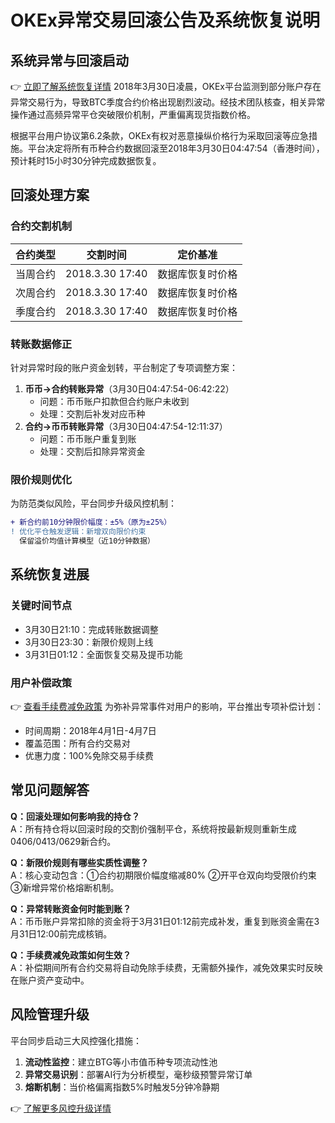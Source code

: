 # OKEx异常交易回滚公告及系统恢复说明

## 系统异常与回滚启动
👉 [立即了解系统恢复详情](https://bit.ly/okx_welcome)
2018年3月30日凌晨，OKEx平台监测到部分账户存在异常交易行为，导致BTC季度合约价格出现剧烈波动。经技术团队核查，相关异常操作通过高频异常平仓突破限价机制，严重偏离现货指数价格。

根据平台用户协议第6.2条款，OKEx有权对恶意操纵价格行为采取回滚等应急措施。平台决定将所有币种合约数据回滚至2018年3月30日04:47:54（香港时间），预计耗时15小时30分钟完成数据恢复。

## 回滚处理方案
### 合约交割机制
| 合约类型 | 交割时间 | 定价基准 |
|---------|---------|---------|
| 当周合约 | 2018.3.30 17:40 | 数据库恢复时价格 |
| 次周合约 | 2018.3.30 17:40 | 数据库恢复时价格 |
| 季度合约 | 2018.3.30 17:40 | 数据库恢复时价格 |

### 转账数据修正
针对异常时段的账户资金划转，平台制定了专项调整方案：
1. **币币→合约转账异常**（3月30日04:47:54-06:42:22）
   - 问题：币币账户扣款但合约账户未收到
   - 处理：交割后补发对应币种
2. **合约→币币转账异常**（3月30日04:47:54-12:11:37）
   - 问题：币币账户重复到账
   - 处理：交割后扣除异常资金

### 限价规则优化
为防范类似风险，平台同步升级风控机制：
```diff
+ 新合约前10分钟限价幅度：±5%（原为±25%）
! 优化平仓触发逻辑：新增双向限价约束
  保留溢价均值计算模型（近10分钟数据）
```

## 系统恢复进展
### 关键时间节点
- 3月30日21:10：完成转账数据调整
- 3月30日23:30：新限价规则上线
- 3月31日01:12：全面恢复交易及提币功能

### 用户补偿政策
👉 [查看手续费减免政策](https://bit.ly/okx_welcome)
为弥补异常事件对用户的影响，平台推出专项补偿计划：
- 时间周期：2018年4月1日-4月7日
- 覆盖范围：所有合约交易对
- 优惠力度：100%免除交易手续费

## 常见问题解答
**Q：回滚处理如何影响我的持仓？**  
A：所有持仓将以回滚时段的交割价强制平仓，系统将按最新规则重新生成0406/0413/0629新合约。

**Q：新限价规则有哪些实质性调整？**  
A：核心变动包含：①合约初期限价幅度缩减80% ②开平仓双向均受限价约束 ③新增异常价格熔断机制。

**Q：异常转账资金何时能到账？**  
A：币币账户异常扣除的资金将于3月31日01:12前完成补发，重复到账资金需在3月31日12:00前完成核销。

**Q：手续费减免政策如何生效？**  
A：补偿期间所有合约交易将自动免除手续费，无需额外操作，减免效果实时反映在账户资产变动中。

## 风险管理升级
平台同步启动三大风控强化措施：
1. **流动性监控**：建立BTG等小市值币种专项流动性池
2. **异常交易识别**：部署AI行为分析模型，毫秒级预警异常订单
3. **熔断机制**：当价格偏离指数5%时触发5分钟冷静期

👉 [了解更多风控升级详情](https://bit.ly/okx_welcome)